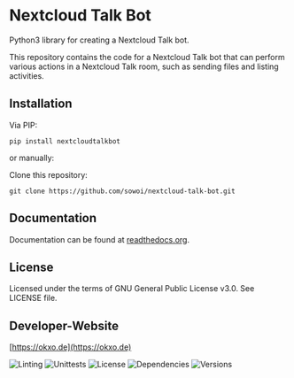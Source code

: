 # Nextcloud Talk Bot

Python3 library for creating a Nextcloud Talk bot. 

This repository contains the code for a Nextcloud Talk bot that can perform various actions in a Nextcloud Talk room, such as sending files and listing activities.

## Installation

Via PIP:

```
pip install nextcloudtalkbot
```

or manually:

Clone this repository:

```
git clone https://github.com/sowoi/nextcloud-talk-bot.git
```

## Documentation

Documentation can be found at [readthedocs.org](https://nextcloud-talk-bot.readthedocs.io).

## License

Licensed under the terms of GNU General Public License v3.0. See LICENSE file.

## Developer-Website

[https://okxo.de](https://okxo.de)


![Linting](https://github.com/sowoi/nextcloud-talk-bot//actions/workflows/python-lint.yml/badge.svg)
![Unittests](https://github.com/sowoi/nextcloud-talk-bot//actions/workflows/python-tox.yml/badge.svg)
![License](https://img.shields.io/pypi/l/nextcloudtalkbot?style=plastic)
![Dependencies](https://img.shields.io/librariesio/github/sowoi/nextcloud-talk-bot?style=plastic)
![Versions](https://img.shields.io/pypi/pyversions/nextcloudtalkbot?style=plastic)